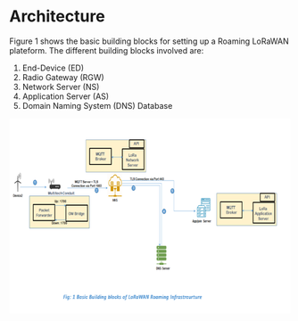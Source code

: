 # Architecture

Figure 1 shows the basic building blocks for setting up a Roaming LoRaWAN plateform. The different building blocks involved are:
1.	End-Device (ED)
2.	Radio Gateway (RGW)
3.	Network Server (NS)
4.	Application Server (AS)
5.	Domain Naming System (DNS) Database 

<p align="center">
  <img width="800" height="350" src="https://github.com/afnic/IoTRoam-Tutorial/blob/master/Images/Fig1.png?raw=true">
</p>

